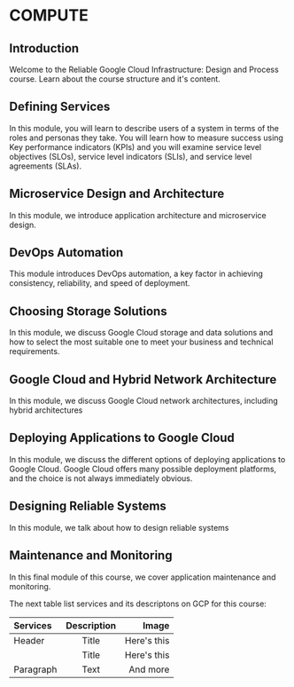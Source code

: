 # COMPUTE
## Introduction
Welcome to the Reliable Google Cloud Infrastructure: Design and Process course. Learn about the course structure and it's content.
## Defining Services
In this module, you will learn to describe users of a system in terms of the roles and personas they take. You will learn how to measure success using Key performance indicators (KPIs) and you will examine service level objectives (SLOs), service level indicators (SLIs), and service level agreements (SLAs).
## Microservice Design and Architecture
In this module, we introduce application architecture and microservice design.
## DevOps Automation
This module introduces DevOps automation, a key factor in achieving consistency, reliability, and speed of deployment.
## Choosing Storage Solutions
In this module, we discuss Google Cloud storage and data solutions and how to select the most suitable one to meet your business and technical requirements.
## Google Cloud and Hybrid Network Architecture
In this module, we discuss Google Cloud network architectures, including hybrid architectures
## Deploying Applications to Google Cloud
In this module, we discuss the different options of deploying applications to Google Cloud. Google Cloud offers many possible deployment platforms, and the choice is not always immediately obvious.
## Designing Reliable Systems
In this module, we talk about how to design reliable systems

## Maintenance and Monitoring
In this final module of this course, we cover application maintenance and monitoring.


The next table list services and its descriptons on GCP for this course:

| Services      | Description | Image     |
| :---        |    :----:   |          ---: |
| Header      | Title       | Here's this   |
|             | Title       | Here's this   |
| Paragraph   | Text        | And more      |
